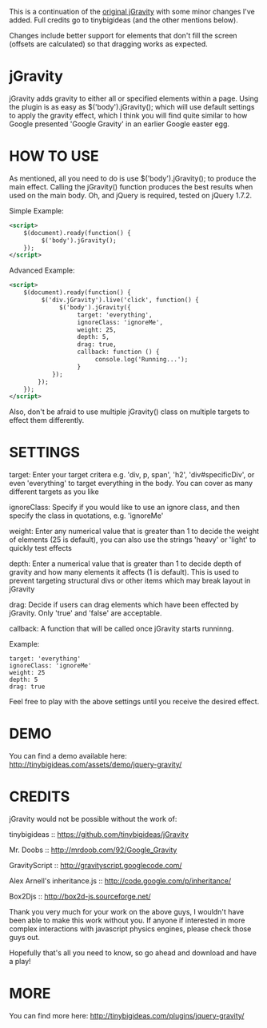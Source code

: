 This is a continuation of the [original jGravity](https://github.com/tinybigideas/jGravity) with some minor changes I've added. Full credits go to tinybigideas (and the other mentions below).

Changes include better support for elements that don't fill the screen (offsets are calculated) so that dragging works as expected.

jGravity
========

jGravity adds gravity to either all or specified elements within a page. Using the plugin is as easy as $('body').jGravity(); which will use default settings to apply the gravity effect, which I think you will find quite similar to how Google presented 'Google Gravity' in an earlier Google easter egg.

HOW TO USE
========

As mentioned, all you need to do is use $('body').jGravity(); to produce the main effect. Calling the jGravity() function produces the best results when used on the main body. Oh, and jQuery is required, tested on jQuery 1.7.2.

Simple Example:

```xml
<script>
	$(document).ready(function() {
		 $('body').jGravity();
	});
</script>
```

Advanced Example:

```xml
<script>
	$(document).ready(function() {
		 $('div.jGravity').live('click', function() {
			  $('body').jGravity({
				   target: 'everything',
				   ignoreClass: 'ignoreMe',
				   weight: 25,
				   depth: 5,
				   drag: true,
				   callback: function () {
						console.log('Running...');
				   }
			});
		});
	});
</script>
```

Also, don't be afraid to use multiple jGravity() class on multiple targets to effect them differently.

SETTINGS
========

target: Enter your target critera e.g. 'div, p, span', 'h2', 'div#specificDiv', or even 'everything' to target everything in the body. You can cover as many different targets as you like

ignoreClass: Specify if you would like to use an ignore class, and then specify the class in quotations, e.g. 'ignoreMe'

weight: Enter any  numerical  value that is greater than 1 to decide the weight of elements (25 is default), you can also use the strings 'heavy' or 'light' to quickly test effects

depth: Enter a numerical value that is greater than 1 to decide depth of gravity and how many elements it affects (1 is default). This is used to prevent targeting structural divs or other items which may break layout in jGravity

drag: Decide if users can drag elements which have been effected by jGravity. Only 'true' and 'false' are acceptable.

callback: A function that will be called once jGravity starts runninng.

Example:

```
target: 'everything'
ignoreClass: 'ignoreMe'
weight: 25
depth: 5
drag: true
```

Feel free to play with the above settings until you receive the desired effect.

DEMO
========

You can find a demo available here: http://tinybigideas.com/assets/demo/jquery-gravity/

CREDITS
========

jGravity would not be possible without the work of:

tinybigideas :: https://github.com/tinybigideas/jGravity

Mr. Doobs :: http://mrdoob.com/92/Google_Gravity

GravityScript :: http://gravityscript.googlecode.com/

Alex Arnell's inheritance.js :: http://code.google.com/p/inheritance/

Box2Djs :: http://box2d-js.sourceforge.net/

Thank you very much for your work on the above guys, I wouldn't have been able to make this work without you. If anyone if interested in more complex interactions with javascript physics engines, please check those guys out.
 
Hopefully that's all you need to know, so go ahead and download and have a play!

MORE
========

You can find more here: http://tinybigideas.com/plugins/jquery-gravity/
